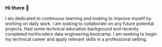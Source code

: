 ### Hi there 👋

<!--
**Hana-Wang/Hana-Wang** is a ✨ _special_ ✨ repository because its `README.md` (this file) appears on your GitHub profile.

Here are some ideas to get you started:

- 🔭 I’m currently working on ...
- 🌱 I’m currently learning ...
- 👯 I’m looking to collaborate on ...
- 🤔 I’m looking for help with ...
- 💬 Ask me about ...
- 📫 How to reach me: ...
- 😄 Pronouns: ...
- ⚡ Fun fact: ...
-->

I am dedicated to continuous learning and looking to improve myself by working on daily work.
I am looking to collaborate on any future potential projects.
Had some technical education background and recently completed northcoders data engineering bootcamp. 
I am seeking to begin my technical career and apply relevant skills in a professional setting.

